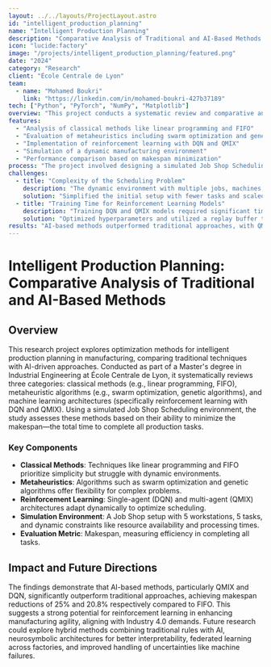 ```yaml
---
layout: ../../layouts/ProjectLayout.astro
id: "intelligent_production_planning"
name: "Intelligent Production Planning"
description: "Comparative Analysis of Traditional and AI-Based Methods for Manufacturing Optimization"
icon: "lucide:factory"
image: "/projects/intelligent_production_planning/featured.png"
date: "2024"
category: "Research"
client: "École Centrale de Lyon"
team:
  - name: "Mohamed Boukri"
    link: "https://linkedin.com/in/mohamed-boukri-427b37189"
tech: ["Python", "PyTorch", "NumPy", "Matplotlib"]
overview: "This project conducts a systematic review and comparative analysis of optimization methods for manufacturing production planning, emphasizing the emergence of AI techniques. It evaluates classical approaches (linear programming, priority rules), metaheuristic algorithms (swarm optimization, genetic algorithms), and machine learning architectures (DQN and QMIX reinforcement learning) in a simulated industrial environment, focusing on minimizing the makespan."
features:
  - "Analysis of classical methods like linear programming and FIFO"
  - "Evaluation of metaheuristics including swarm optimization and genetic algorithms"
  - "Implementation of reinforcement learning with DQN and QMIX"
  - "Simulation of a dynamic manufacturing environment"
  - "Performance comparison based on makespan minimization"
process: "The project involved designing a simulated Job Shop Scheduling environment with 5 workstations and 5 tasks. Traditional methods (FIFO, Random) and AI-based approaches (DQN, QMIX) were implemented and tested using Python and PyTorch. The methodology included training reinforcement learning models over 500 episodes, optimizing hyperparameters, and evaluating performance against the makespan metric."
challenges:
  - title: "Complexity of the Scheduling Problem"
    description: "The dynamic environment with multiple jobs, machines, and constraints increased computational complexity."
    solution: "Simplified the initial setup with fewer tasks and scaled complexity incrementally during testing."
  - title: "Training Time for Reinforcement Learning Models"
    description: "Training DQN and QMIX models required significant time and computational resources."
    solution: "Optimized hyperparameters and utilized a replay buffer to enhance training efficiency."
results: "AI-based methods outperformed traditional approaches, with QMIX reducing the makespan by 25% and DQN by 20.8% compared to FIFO. The study highlights the potential of multi-agent reinforcement learning for agile manufacturing."
---
```


# Intelligent Production Planning: Comparative Analysis of Traditional and AI-Based Methods

## Overview

This research project explores optimization methods for intelligent production planning in manufacturing, comparing traditional techniques with AI-driven approaches. Conducted as part of a Master's degree in Industrial Engineering at École Centrale de Lyon, it systematically reviews three categories: classical methods (e.g., linear programming, FIFO), metaheuristic algorithms (e.g., swarm optimization, genetic algorithms), and machine learning architectures (specifically reinforcement learning with DQN and QMIX). Using a simulated Job Shop Scheduling environment, the study assesses these methods based on their ability to minimize the makespan—the total time to complete all production tasks.

### Key Components

- **Classical Methods**: Techniques like linear programming and FIFO prioritize simplicity but struggle with dynamic environments.
- **Metaheuristics**: Algorithms such as swarm optimization and genetic algorithms offer flexibility for complex problems.
- **Reinforcement Learning**: Single-agent (DQN) and multi-agent (QMIX) architectures adapt dynamically to optimize scheduling.
- **Simulation Environment**: A Job Shop setup with 5 workstations, 5 tasks, and dynamic constraints like resource availability and processing times.
- **Evaluation Metric**: Makespan, measuring efficiency in completing all tasks.

## Impact and Future Directions

The findings demonstrate that AI-based methods, particularly QMIX and DQN, significantly outperform traditional approaches, achieving makespan reductions of 25% and 20.8% respectively compared to FIFO. This suggests a strong potential for reinforcement learning in enhancing manufacturing agility, aligning with Industry 4.0 demands. Future research could explore hybrid methods combining traditional rules with AI, neurosymbolic architectures for better interpretability, federated learning across factories, and improved handling of uncertainties like machine failures.
